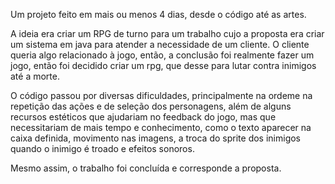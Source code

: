Um projeto feito em mais ou menos 4 dias, desde o código até as artes.

A ideia era criar um RPG de turno para um trabalho cujo a proposta era criar um sistema em java para atender a necessidade de um cliente.
O cliente queria algo relacionado à jogo, então, a conclusão foi realmente fazer um jogo, então foi decidido criar um rpg, que desse para lutar contra inimigos até a morte.

O código passou por diversas dificuldades, principalmente na ordeme na repetição das ações e de seleção dos personagens, além de alguns recursos estéticos que ajudariam no feedback do jogo, mas que necessitariam de mais tempo e conhecimento, como o texto aparecer na caixa definida, movimento nas imagens, a troca do sprite dos inimigos quando o inimigo é troado e efeitos sonoros.

Mesmo assim, o trabalho foi concluída e corresponde a proposta.
